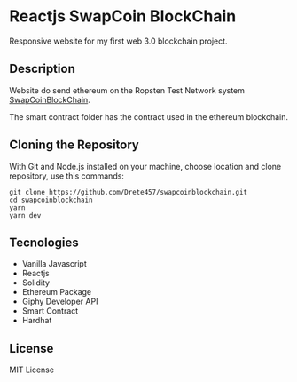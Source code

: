 # Reactjs SwapCoin BlockChain

Responsive website for my first web 3.0 blockchain project.

## Description

Website do send ethereum on the Ropsten Test Network system  [SwapCoinBlockChain](https://swapcoinblockchain.vercel.app/ "SwapCoinBlockchain").

The smart contract folder has the contract used in the ethereum blockchain. 

## Cloning the Repository
With Git and Node.js installed on your machine, choose location and clone repository, use this commands:

```
git clone https://github.com/Drete457/swapcoinblockchain.git
cd swapcoinblockchain
yarn
yarn dev
```

## Tecnologies

- Vanilla Javascript
- Reactjs
- Solidity
- Ethereum Package
- Giphy Developer API
- Smart Contract
- Hardhat

## License
MIT License
